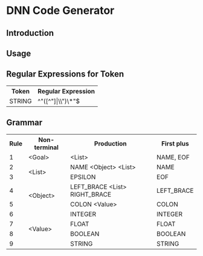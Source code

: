 # DNN Code Generator

## Introduction

## Usage

## Regular Expressions for Token
<table>
  <tr>
    <th>Token</th>
    <th>Regular Expression</th>
  </tr>
  <tr>
    <td>STRING</td>
    <td>^&quot;([^&quot;]|\\&quot;)\*&quot;$</td>
  </tr>
</table>

## Grammar
<table>
  <tr>
    <th>Rule</th>
    <th>Non-terminal</th>
    <th>Production</th>
    <th>First plus</th>
  </tr>
  <tr>
    <td>1</td>
    <td>&lt;Goal&gt;</td>
    <td>&lt;List&gt;</td>
    <td>NAME, EOF</td>
  </tr>
  <tr>
    <td>2</td>
    <td rowspan="2">&lt;List&gt;</td>
    <td>NAME &lt;Object&gt; &lt;List&gt;</td>
    <td>NAME</td>
  </tr>
  <tr>
    <td>3</td>
    <td>EPSILON</td>
    <td>EOF</td>
  </tr>
  <tr>
    <td>4</td>
    <td rowspan="2">&lt;Object&gt;</td>
    <td>LEFT_BRACE &lt;List&gt; RIGHT_BRACE</td>
    <td>LEFT_BRACE</td>
  </tr>
  <tr>
    <td>5</td>
    <td>COLON &lt;Value&gt;</td>
    <td>COLON</td>
  </tr>
  <tr>
    <td>6</td>
    <td rowspan="4">&lt;Value&gt;</td>
    <td>INTEGER</td>
    <td>INTEGER</td>
  </tr>
  <tr>
    <td>7</td>
    <td>FLOAT</td>
    <td>FLOAT</td>
  </tr>
  <tr>
    <td>8</td>
    <td>BOOLEAN</td>
    <td>BOOLEAN</td>
  </tr>
  <tr>
    <td>9</td>
    <td>STRING</td>
    <td>STRING</td>
  </tr>
</table>
